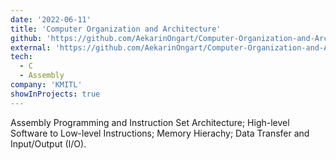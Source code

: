 ```yaml
---
date: '2022-06-11'
title: 'Computer Organization and Architecture'
github: 'https://github.com/AekarinOngart/Computer-Organization-and-Architecture'
external: 'https://github.com/AekarinOngart/Computer-Organization-and-Architecture'
tech:
  - C
  - Assembly
company: 'KMITL'
showInProjects: true
---
```


Assembly Programming and Instruction Set Architecture;
High-level Software to Low-level Instructions; Memory Hierachy; Data Transfer and Input/Output (I/O).
